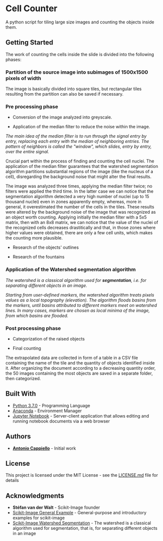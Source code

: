 # Cell Counter

A python script for tiling large size images and counting the objects inside them.

## Getting Started

The work of counting the cells inside the slide is divided into the following phases:

### Partition of the source image into subimages of 1500x1500 pixels of width

The image is basically divided into square tiles, but rectangular tiles resulting from the partition can also be saved if necessary.

### Pre processing phase
- Conversion of the image analyzed into greyscale.

- Application of the median filter to reduce the noise within the image. 
  
_The main idea of the median filter is to run through the signal entry by entry, replacing each entry with the median of neighboring entries. The pattern of neighbors is called the "window", which slides, entry by entry, over the entire signal._

Crucial part within the process of finding and counting the cell nuclei. The application of the median filter guarantees that the watershed segmentation algorithm partitions substantial regions of the image (like the nucleus of a cell), disregarding the background noise that might alter the final results.

The image was analyzed three times, applying the median filter twice; no filters were applied the third time. In the latter case we can notice that the segmentation algorithm detected a very high number of nuclei (up to 15 thousand nuclei) even in zones apparently empty, whereas, more in general, it overestimated the number of the cells in the tiles. These results were altered by the background noise of the image that was recognized as an object worth counting. Applying initially the median filter with a 5x5 matrix, then with an 8x8 matrix, we can notice that the value of the nuclei of the recognized cells decreases drastitically and that, in those zones where higher values were obtained, there are only a few cell units, which makes the counting more plausible.

- Research of the objects' outlines

- Research of the fountains

### Application of the Watershed segmentation algorithm

_The watershed is a classical algorithm used for **segmentation**, i.e. for separating different objects in an image._

_Starting from user-defined markers, the watershed algorithm treats pixels values as a local topography (elevation). The algorithm floods basins from the markers, until basins attributed to different markers meet on watershed lines. In many cases, markers are chosen as local minima of the image, from which basins are flooded._

### Post processing phase

- Categorization of the raised objects

- Final counting
		
The extrapolated data are collected in form of a table in a CSV file containing the name of the tile and the quantity of objects identified inside it. After organizing the document according to a decreasing quantity order, the 50 images containing the most objects are saved in a separate folder, then categorized.

## Built With

* [Python 3.7.0](https://www.python.org/) - Programming Language
* [Anaconda](https://www.anaconda.com) - Environment Manager
* [Jupyter Notebook](http://jupyter.org/) - Server-client application that allows editing and running notebook documents via a web browser

## Authors

* [**Antonio Cappiello**](https://github.com/CappielloAntonio) - Initial work

## License

This project is licensed under the MIT License - see the [LICENSE.md](https://github.com/CappielloAntonio/Cell-Counter/blob/master/LICENSE) file for details

## Acknowledgments
* **Stéfan van der Walt** - Scikit-Image founder
* [Scikit-Image General Example](http://scikit-image.org/docs/dev/auto_examples/) - General-purpose and introductory examples for scikit-image
* [Scikit-Image Watershed Segmentation](http://scikit-image.org/docs/dev/auto_examples/segmentation/plot_watershed.html) - The watershed is a classical algorithm used for segmentation, that is, for separating different objects in an image
